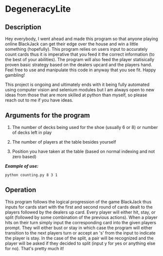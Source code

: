 # DegeneracyLite

## Description

Hey everybody, I went ahead and made this program so that anyone playing online BlackJack can get their edge over the house and win a little something (hopefully). This program relies on users input to accurately count cards thus it is imperative that you feed it the correct information (to the best of your abilities). The program will also feed the player statisically proven basic strategy based on the dealers upcard and the players hand. Feel free to use and manipulate this code in anyway that you see fit. Happy gambling!

This project is ongoing and ultimately ends with it being fully automated using computer vision and selenium modules but I am always open to new ideas from those that are more skilled at python than myself, so please reach out to me if you have ideas.


## Arguments for the program 

1. The number of decks being used for the shoe (usually 6 or 8) or number of decks left in play 

2. The number of players at the table besides yourself

3. Position you have taken at the table (based on normal indexing and not zero based)

***Example of use:***

    python counting.py 8 3 1

## Operation

This program follows the logical progression of the game BlackJack thus inputs for cards start with the first and second round of cards dealt to the players followed by the dealers up card. Every player will either hit, stay, or split (followed by some combination of the previous actions). When a player hits on their turn simply input the corresponding card into the given players prompt. They will either bust or stay in which case the program will either transition to the next players turn or accept an 's' from the input to indicate the player is stay. In the case of the split, a pair will be recognized and the player will be asked if they decided to split (input y for yes or anything else for no). That's pretty much it!
